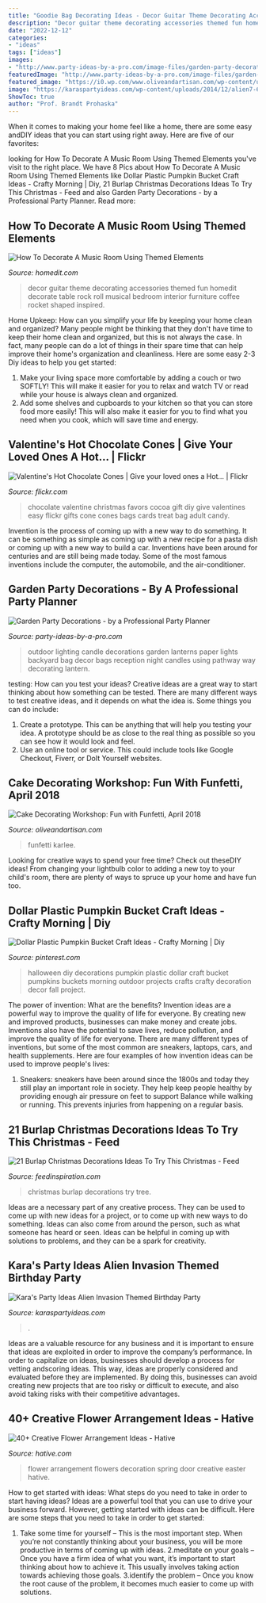 ```yaml
---
title: "Goodie Bag Decorating Ideas - Decor Guitar Theme Decorating Accessories Themed Fun Homedit Decorate Table Rock Roll Musical Bedroom Interior Furniture Coffee Rocket Shaped Inspired"
description: "Decor guitar theme decorating accessories themed fun homedit decorate table rock roll musical bedroom interior furniture coffee rocket shaped inspired"
date: "2022-12-12"
categories:
- "ideas"
tags: ["ideas"]
images:
- "http://www.party-ideas-by-a-pro.com/image-files/garden-party-decorations-paper-bag-lanterns.jpg"
featuredImage: "http://www.party-ideas-by-a-pro.com/image-files/garden-party-decorations-paper-bag-lanterns.jpg"
featured_image: "https://i0.wp.com/www.oliveandartisan.com/wp-content/uploads/2018/03/IMG_8209-e1520904497231.jpg?resize=1080%2C1620&amp;ssl=1"
image: "https://karaspartyideas.com/wp-content/uploads/2014/12/alien7-682x1024.jpg"
ShowToc: true
author: "Prof. Brandt Prohaska"
---
```



When it comes to making your home feel like a home, there are some easy andDIY ideas that you can start using right away. Here are five of our favorites: 

	

		
looking for How To Decorate A Music Room Using Themed Elements you've visit to the right place. We have 8 Pics about How To Decorate A Music Room Using Themed Elements like Dollar Plastic Pumpkin Bucket Craft Ideas - Crafty Morning | Diy, 21 Burlap Christmas Decorations Ideas To Try This Christmas - Feed and also Garden Party Decorations - by a Professional Party Planner. Read more:
		
    
## How To Decorate A Music Room Using Themed Elements

<img loading=lazy src="http://cdn.homedit.com/wp-content/uploads/2010/06/funky-home-decor-fun-accessories-rocket-design-5.jpg" onerror="this.onerror=null;this.src='https://tse3.mm.bing.net/th?id=OIP.P5e4Rdlk39_C3kstH4tX5gHaKo&amp;pid=15.1';" alt="How To Decorate A Music Room Using Themed Elements">

_Source: homedit.com_

>decor guitar theme decorating accessories themed fun homedit decorate table rock roll musical bedroom interior furniture coffee rocket shaped inspired. 

	

Home Upkeep: How can you simplify your life by keeping your home clean and organized?
Many people might be thinking that they don't have time to keep their home clean and organized, but this is not always the case. In fact, many people can do a lot of things in their spare time that can help improve their home's organization and cleanliness. Here are some easy 2-3 Diy ideas to help you get started: 
1. Make your living space more comfortable by adding a couch or two SOFTLY! This will make it easier for you to relax and watch TV or read while your house is always clean and organized. 
2. Add some shelves and cupboards to your kitchen so that you can store food more easily! This will also make it easier for you to find what you need when you cook, which will save time and energy. 

    
## Valentine&#039;s Hot Chocolate Cones | Give Your Loved Ones A Hot… | Flickr

<img loading=lazy src="http://farm5.staticflickr.com/4060/4285845477_bea9ac2aed_z.jpg" onerror="this.onerror=null;this.src='https://tse1.mm.bing.net/th?id=OIP.RLCqJdD1DFeMt_We_Ug4PgHaJ4&amp;pid=15.1';" alt="Valentine&#039;s Hot Chocolate Cones | Give your loved ones a Hot… | Flickr">

_Source: flickr.com_

>chocolate valentine christmas favors cocoa gift diy give valentines easy flickr gifts cone cones bags cards treat bag adult candy. 

	

Invention is the process of coming up with a new way to do something. It can be something as simple as coming up with a new recipe for a pasta dish or coming up with a new way to build a car. Inventions have been around for centuries and are still being made today. Some of the most famous inventions include the computer, the automobile, and the air-conditioner.

    
## Garden Party Decorations - By A Professional Party Planner

<img loading=lazy src="http://www.party-ideas-by-a-pro.com/image-files/garden-party-decorations-paper-bag-lanterns.jpg" onerror="this.onerror=null;this.src='https://tse3.mm.bing.net/th?id=OIP.5Jzu7JZzF6dnHjPgtsVt2gHaE2&amp;pid=15.1';" alt="Garden Party Decorations - by a Professional Party Planner">

_Source: party-ideas-by-a-pro.com_

>outdoor lighting candle decorations garden lanterns paper lights backyard bag decor bags reception night candles using pathway way decorating lantern. 

	

testing: How can you test your ideas?
Creative ideas are a great way to start thinking about how something can be tested. There are many different ways to test creative ideas, and it depends on what the idea is. Some things you can do include:
1. Create a prototype. This can be anything that will help you testing your idea. A prototype should be as close to the real thing as possible so you can see how it would look and feel.
2. Use an online tool or service. This could include tools like Google Checkout, Fiverr, or DoIt Yourself websites.

    
## Cake Decorating Workshop: Fun With Funfetti, April 2018

<img loading=lazy src="https://i0.wp.com/www.oliveandartisan.com/wp-content/uploads/2018/03/IMG_8209-e1520904497231.jpg?resize=1080%2C1620&amp;ssl=1" onerror="this.onerror=null;this.src='https://tse2.mm.bing.net/th?id=OIP.kLOSESwsX72exzuxGOFT6AHaLH&amp;pid=15.1';" alt="Cake Decorating Workshop: Fun with Funfetti, April 2018">

_Source: oliveandartisan.com_

>funfetti karlee. 

	

Looking for creative ways to spend your free time? Check out theseDIY ideas! From changing your lightbulb color to adding a new toy to your child's room, there are plenty of ways to spruce up your home and have fun too.

    
## Dollar Plastic Pumpkin Bucket Craft Ideas - Crafty Morning | Diy

<img loading=lazy src="https://i.pinimg.com/736x/d2/f0/b8/d2f0b8ada4e92da50637e120b5e97419.jpg" onerror="this.onerror=null;this.src='https://tse2.mm.bing.net/th?id=OIP.ykLrpr4zRBYKxMzKP95YLAHaKk&amp;pid=15.1';" alt="Dollar Plastic Pumpkin Bucket Craft Ideas - Crafty Morning | Diy">

_Source: pinterest.com_

>halloween diy decorations pumpkin plastic dollar craft bucket pumpkins buckets morning outdoor projects crafts crafty decoration decor fall project. 

	

The power of invention: What are the benefits?
Invention ideas are a powerful way to improve the quality of life for everyone. By creating new and improved products, businesses can make money and create jobs. Inventions also have the potential to save lives, reduce pollution, and improve the quality of life for everyone. There are many different types of inventions, but some of the most common are sneakers, laptops, cars, and health supplements. Here are four examples of how invention ideas can be used to improve people's lives: 
1. Sneakers: sneakers have been around since the 1800s and today they still play an important role in society. They help keep people healthy by providing enough air pressure on feet to support Balance while walking or running. This prevents injuries from happening on a regular basis.

    
## 21 Burlap Christmas Decorations Ideas To Try This Christmas - Feed

<img loading=lazy src="http://feedinspiration.com/wp-content/uploads/2016/09/Burlap-Christmas-Tree.jpg" onerror="this.onerror=null;this.src='https://tse1.mm.bing.net/th?id=OIP.UtOLLD0bDbMGwlM9srX9MAHaJ4&amp;pid=15.1';" alt="21 Burlap Christmas Decorations Ideas To Try This Christmas - Feed">

_Source: feedinspiration.com_

>christmas burlap decorations try tree. 

	

Ideas are a necessary part of any creative process. They can be used to come up with new ideas for a project, or to come up with new ways to do something. Ideas can also come from around the person, such as what someone has heard or seen. Ideas can be helpful in coming up with solutions to problems, and they can be a spark for creativity.

    
## Kara&#039;s Party Ideas Alien Invasion Themed Birthday Party

<img loading=lazy src="https://karaspartyideas.com/wp-content/uploads/2014/12/alien7-682x1024.jpg" onerror="this.onerror=null;this.src='https://tse3.mm.bing.net/th?id=OIP.4PcAsPEwsNsyrgZvLew3-wHaLH&amp;pid=15.1';" alt="Kara&#039;s Party Ideas Alien Invasion Themed Birthday Party">

_Source: karaspartyideas.com_

>. 

	

Ideas are a valuable resource for any business and it is important to ensure that ideas are exploited in order to improve the company’s performance. In order to capitalize on ideas, businesses should develop a process for vetting andscoring ideas. This way, ideas are properly considered and evaluated before they are implemented. By doing this, businesses can avoid creating new projects that are too risky or difficult to execute, and also avoid taking risks with their competitive advantages.

    
## 40+ Creative Flower Arrangement Ideas - Hative

<img loading=lazy src="https://hative.com/wp-content/uploads/2014/02/flower-ideas/spring-flowers-decoration-on-door-30.jpg" onerror="this.onerror=null;this.src='https://tse3.mm.bing.net/th?id=OIP.s-uvAv4CFtC8TuY9o-drxgHaJ4&amp;pid=15.1';" alt="40+ Creative Flower Arrangement Ideas - Hative">

_Source: hative.com_

>flower arrangement flowers decoration spring door creative easter hative. 

	

How to get started with ideas: What steps do you need to take in order to start having ideas?
Ideas are a powerful tool that you can use to drive your business forward. However, getting started with ideas can be difficult. Here are some steps that you need to take in order to get started: 
1. Take some time for yourself – This is the most important step. When you’re not constantly thinking about your business, you will be more productive in terms of coming up with ideas. 
2.meditate on your goals – Once you have a firm idea of what you want, it’s important to start thinking about how to achieve it. This usually involves taking action towards achieving those goals. 
3.identify the problem – Once you know the root cause of the problem, it becomes much easier to come up with solutions.

